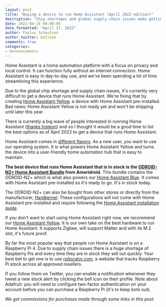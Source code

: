 ```yaml
---
layout: post
title: "Buying a device to run Home Assistant (April 2022 edition)"
description: "Chip shortages and global supply chain issues make getting a device complicated. Here is our latest overview."
date: 2022-04-16 00:00:00
date_formatted: "April 17, 2022"
author: Paulus Schoutsen
author_twitter: balloob
comments: true
categories:
- Announcements
---
```


Home Assistant is a home automation platform with a focus on privacy and local control. It can function fully without an internet connection. Home Assistant is easy in day-to-day use, and we've been spending a lot of time streamlining this experience.

Due to the global chip shortage and supply chain issues, it's currently very difficult to get a device that runs Home Assistant. We're fixing that by creating [Home Assistant Yellow](/yellow/), a device with Home Assistant pre-installed. Bad news: Home Assistant Yellow is not ready yet and won't be shipping until later this year.

There is currently a big wave of people interested in running Home Assistant ([thanks Insteon](https://staceyoniot.com/insteon-is-down-and-may-not-be-coming-back/)) and so I thought it would be a good time to list the best options as of April 2022 to get a device that runs Home Assistant.

Home Assistant comes in [different flavors](/installation/#compare-installation-methods). As a new user, you want to use our operating system. It is what powers Home Assistant Yellow and turns the device into a user-friendly home automation hub that is easy to maintain.

**The best device that runs Home Assistant that is in stock is the [ODROID-N2+ Home Assistant Bundle](https://ameridroid.com/collections/kits/products/odroid-n2-home-assistant-blue-bundle-limited-edition?ref=eeb6nfw07e) from Ameridroid.** This bundle contains the ODROID-N2+ which is what also powers our [Home Assistant Blue](/blue/). It comes with Home Assistant pre-installed so it's ready to go. It's in stock today.

The ODROID-N2+ can also be bought from other stores or directly from the manufacturer, [Hardkernel](https://www.hardkernel.com/shop/odroid-n2-with-4gbyte-ram-2/). These configurations will not come with Home Assistant pre-installed and require following the [Home Assistant installation guide](/installation/odroid).

If you don't want to start using Home Assistant right now, we recommend our [Home Assistant Yellow](/yellow/). It is our own take on the best hardware to run Home Assistant. It supports Zigbee, will support Matter and with its M.2 slot, it's future proof.

By far the most popular way that people run Home Assistant is on a Raspberry Pi 4. Due to supply chain issues there is a huge shortage of Raspberry Pis and every time they are in stock they sell out quickly. Your best bet to get one is to use [rpilocator.com](https://rpilocator.com/), a website that tracks Raspberry Pi stock across all approved resellers.

If you follow them on Twitter, you can enable a notification whenever they tweet a new stock alert by clicking the bell icon on their profile. Note about Adafruit: you will need to configure two-factor authentication on your account before you can purchase a Raspberry Pi (it's to keep bots out).

_We get commissions for purchases made through some links in this post._
